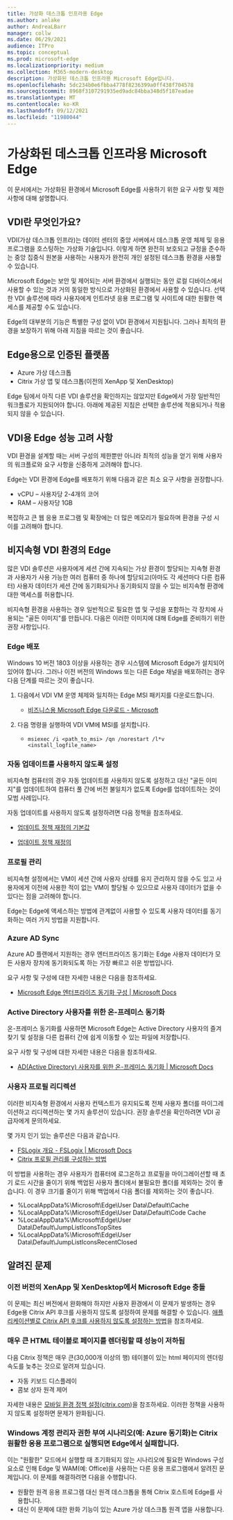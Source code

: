 ```yaml
---
title: 가상화 데스크톱 인프라용 Edge
ms.author: anlake
author: AndreaLBarr
manager: collw
ms.date: 06/29/2021
audience: ITPro
ms.topic: conceptual
ms.prod: microsoft-edge
ms.localizationpriority: medium
ms.collection: M365-modern-desktop
description: 가상화된 데스크톱 인프라용 Microsoft Edge입니다.
ms.openlocfilehash: 5dc234b0e6fbba4778f8236399a0ff438f704578
ms.sourcegitcommit: 8968f3107291935ed9adc84bba348d5f187eadae
ms.translationtype: MT
ms.contentlocale: ko-KR
ms.lasthandoff: 09/12/2021
ms.locfileid: "11980044"
---
```

# <a name="microsoft-edge-for-virtualized-desktop-infrastructure"></a>가상화된 데스크톱 인프라용 Microsoft Edge

이 문서에서는 가상화된 환경에서 Microsoft Edge를 사용하기 위한 요구 사항 및 제한 사항에 대해 설명합니다.

## <a name="what-is-vdi"></a>VDI란 무엇인가요?

VDI(가상 데스크톱 인프라)는 데이터 센터의 중앙 서버에서 데스크톱 운영 체제 및 응용 프로그램을 호스팅하는 가상화 기술입니다. 이렇게 하면 완전히 보호되고 규정을 준수하는 중앙 집중식 원본을 사용하는 사용자가 완전히 개인 설정된 데스크톱 환경을 사용할 수 있습니다.

Microsoft Edge는 보안 및 제어되는 서버 환경에서 실행되는 동안 로컬 디바이스에서 사용할 수 있는 것과 거의 동일한 방식으로 가상화된 환경에서 사용할 수 있습니다. 선택한 VDI 솔루션에 따라 사용자에게 인트라넷 응용 프로그램 및 사이트에 대한 원활한 액세스를 제공할 수도 있습니다.

Edge의 대부분의 기능은 특별한 구성 없이 VDI 환경에서 지원됩니다. 그러나 최적의 환경을 보장하기 위해 아래 지침을 따르는 것이 좋습니다.

## <a name="platforms-certified-for-edge"></a>Edge용으로 인증된 플랫폼

- Azure 가상 데스크톱
- Citrix 가상 앱 및 데스크톱(이전의 XenApp 및 XenDesktop)

Edge 팀에서 아직 다른 VDI 솔루션을 확인하지는 않았지만 Edge에서 가장 일반적인 워크플로가 지원되어야 합니다. 아래에 제공된 지침은 선택한 솔루션에 적용되거나 적용되지 않을 수 있습니다.

## <a name="edge-on-vdi-performance-considerations"></a>VDI용 Edge 성능 고려 사항

VDI 환경을 설계할 때는 서버 구성의 제한뿐만 아니라 최적의 성능을 얻기 위해 사용자의 워크플로와 요구 사항을 신중하게 고려해야 합니다.

Edge는 VDI 환경에 Edge를 배포하기 위해 다음과 같은 최소 요구 사항을 권장합니다.

- vCPU – 사용자당 2-4개의 코어
- RAM – 사용자당 1GB

복잡하고 큰 웹 응용 프로그램 및 확장에는 더 많은 메모리가 필요하며 환경을 구성 시 이를 고려해야 합니다.

## <a name="edge-on-non-persisted-vdi-environments"></a>비지속형 VDI 환경의 Edge

많은 VDI 솔루션은 사용자에게 세션 간에 지속되는 가상 환경이 할당되는 지속형 환경과 사용자가 사용 가능한 여러 컴퓨터 중 하나에 할당되고(아마도 각 세션마다 다른 컴퓨터) 사용자 데이터가 세션 간에 동기화되거나 동기화되지 않을 수 있는 비지속형 환경에 대한 액세스를 허용합니다.

비지속형 환경을 사용하는 경우 일반적으로 필요한 앱 및 구성을 포함하는 각 장치에 사용되는 "골든 이미지"를 만듭니다. 다음은 이러한 이미지에 대해 Edge를 준비하기 위한 권장 사항입니다.

### <a name="deploy-edge"></a>Edge 배포

Windows 10 버전 1803 이상을 사용하는 경우 시스템에 Microsoft Edge가 설치되어 있어야 합니다. 그러나 이전 버전의 Windows 또는 다른 Edge 채널을 배포하려는 경우 다음 단계를 따르는 것이 좋습니다.

1. 다음에서 VDI VM 운영 체제와 일치하는 Edge MSI 패키지를 다운로드합니다.

    - [비즈니스용 Microsoft Edge 다운로드 - Microsoft](https://www.microsoft.com/edge/business/download)

2. 다음 명령을 실행하여 VDI VM에 MSI를 설치합니다.

    - `msiexec /i <path_to_msi> /qn /norestart /l*v <install_logfile_name>`

### <a name="disable-automatic-updates"></a>자동 업데이트를 사용하지 않도록 설정

비지속형 컴퓨터의 경우 자동 업데이트를 사용하지 않도록 설정하고 대신 "골든 이미지"를 업데이트하여 컴퓨터 풀 간에 버전 불일치가 없도록 Edge를 업데이트하는 것이 모범 사례입니다.

자동 업데이트를 사용하지 않도록 설정하려면 다음 정책을 참조하세요.

- [업데이트 정책 재정의 기본값](/deployedge/microsoft-edge-update-policies#updatedefault)

- [업데이트 정책 재정의](/deployedge/microsoft-edge-update-policies#update)

### <a name="profile-management"></a>프로필 관리

비지속형 설정에서는 VM이 세션 간에 사용자 상태를 유지 관리하지 않을 수도 있고 사용자에게 이전에 사용한 적이 없는 VM이 할당될 수 있으므로 사용자 데이터가 없을 수 있다는 점을 고려해야 합니다.

Edge는 Edge에 액세스하는 방법에 관계없이 사용할 수 있도록 사용자 데이터를 동기화하는 여러 가지 방법을 지원합니다.

### <a name="azure-ad-sync"></a>Azure AD Sync

Azure AD 플랜에서 지원하는 경우 엔터프라이즈 동기화는 Edge 사용자 데이터가 모든 사용자 장치에 동기화되도록 하는 가장 빠르고 쉬운 방법입니다.  

요구 사항 및 구성에 대한 자세한 내용은 다음을 참조하세요.  

- [Microsoft Edge 엔터프라이즈 동기화 구성 | Microsoft Docs](/deployedge/microsoft-edge-enterprise-sync)

### <a name="on-premise-sync-for-active-directory-users"></a>Active Directory 사용자를 위한 온-프레미스 동기화

온-프레미스 동기화를 사용하면 Microsoft Edge는 Active Directory 사용자의 즐겨찾기 및 설정을 다른 컴퓨터 간에 쉽게 이동할 수 있는 파일에 저장합니다.  

요구 사항 및 구성에 대한 자세한 내용은 다음을 참조하세요.  

- [AD(Active Directory) 사용자를 위한 온-프레미스 동기화 | Microsoft Docs](/deployedge/microsoft-edge-on-premises-sync)

### <a name="user-profile-redirection"></a>사용자 프로필 리디렉션  

이러한 비지속형 환경에서 사용자 컨텍스트가 유지되도록 전체 사용자 폴더를 마이그레이션하고 리디렉션하는 몇 가지 솔루션이 있습니다. 권장 솔루션을 확인하려면 VDI 공급자에게 문의하세요.

몇 가지 인기 있는 솔루션은 다음과 같습니다.

- [FSLogix 개요 - FSLogix | Microsoft Docs](/fslogix/overview)
- [Citrix 프로필 관리를 구성하는 방법](https://support.citrix.com/article/CTX222893)

이 방법을 사용하는 경우 사용자가 컴퓨터에 로그온하고 프로필을 마이그레이션할 때 초기 로드 시간을 줄이기 위해 백업된 사용자 폴더에서 불필요한 폴더를 제외하는 것이 좋습니다. 이 경우 크기를 줄이기 위해 백업에서 다음 폴더를 제외하는 것이 좋습니다.

- %LocalAppData%\Microsoft\Edge\User Data\Default\Cache
- %LocalAppData%\Microsoft\Edge\User Data\Default\Code Cache
- %LocalAppData%\Microsoft\Edge\User Data\Default\JumpListIconsTopSites
- %LocalAppData%\Microsoft\Edge\User Data\Default\JumpListIconsRecentClosed

## <a name="known-issues"></a>알려진 문제

### <a name="microsoft-edge-crashes-in-older-versions-of-xenapp-and-xendesktop"></a>이전 버전의 XenApp 및 XenDesktop에서 Microsoft Edge 충돌

이 문제는 최신 버전에서 완화해야 하지만 사용자 환경에서 이 문제가 발생하는 경우 Edge용 Citrix API 후크를 사용하지 않도록 설정하여 문제를 해결할 수 있습니다. [애플리케이션별로 Citrix API 후크를 사용하지 않도록 설정하는 방법](https://support.citrix.com/article/CTX107825)을 참조하세요.

### <a name="degraded-performance-when-rendering-pages-with-exceptionally-large-html-tables"></a>매우 큰 HTML 테이블로 페이지를 렌더링할 때 성능이 저하됨

다음 Citrix 정책은 매우 큰(30,000개 이상의 행) 테이블이 있는 html 페이지의 렌더링 속도를 늦추는 것으로 알려져 있습니다.

- 자동 키보드 디스플레이
- 콤보 상자 원격 제어

자세한 내용은 [모바일 환경 정책 설정(citrix.com)](https://docs.citrix.com/citrix-virtual-apps-desktops/policies/reference/ica-policy-settings/mobile-experience-policy-settings.html)을 참조하세요. 이러한 정책을 사용하지 않도록 설정하면 문제가 완화됩니다.

### <a name="windows-account-manager-authorization-scenarios-ie--azure-sync-fail-in-edge-when-run-as-a-citrix-seamless-application"></a>Windows 계정 관리자 권한 부여 시나리오(예: Azure 동기화)는 Citrix 원활한 응용 프로그램으로 실행되면 Edge에서 실패합니다.

이는 "원활한" 모드에서 실행할 때 초기화되지 않는 시나리오에 필요한 Windows 구성 요소로 인해 Edge 및 WAM(예: Office)을 사용하는 다른 응용 프로그램에서 알려진 문제입니다. 이 문제를 해결하려면 다음을 수행합니다.

- 원활한 원격 응용 프로그램 대신 원격 데스크톱을 통해 Citrix 호스트에 Edge를 사용합니다.
- 대신 이 문제에 대한 완화 기능이 있는 Azure 가상 데스크톱 원격 앱을 사용합니다.
